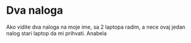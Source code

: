 # Dva naloga

 
 Ako vidite dva naloga na moje ime, sa 2 laptopa radim, a nece ovaj jedan nalog stari laptop da mi prihvati. Anabela
 
